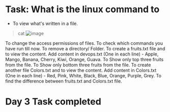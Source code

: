 
# Task: What is the linux command to

- To view what's written in a file.
>cat <filename>
![image](https://user-images.githubusercontent.com/117350787/226912780-a7946550-9fe6-4bcf-8fda-312b14d31642.png)

To change the access permissions of files.
To check which commands you have run till now.
To remove a directory/ Folder.
To create a fruits.txt file and to view the content.
Add content in devops.txt (One in each line) - Apple, Mango, Banana, Cherry, Kiwi, Orange, Guava.
To Show only top three fruits from the file.
To Show only bottom three fruits from the file.
To create another file Colors.txt and to view the content.
Add content in Colors.txt (One in each line) - Red, Pink, White, Black, Blue, Orange, Purple, Grey.
To find the difference between fruits.txt and Colors.txt file.
# Day 3 Task completed

